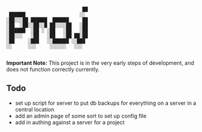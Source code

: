 ```
                            ██
 ██████                    ░░ 
░██░░░██ ██████  ██████     ██
░██  ░██░░██░░█ ██░░░░██   ░██
░██████  ░██ ░ ░██   ░██   ░██
░██░░░   ░██   ░██   ░██ ██░██
░██     ░███   ░░██████ ░░███ 
░░      ░░░     ░░░░░░   ░░░  


```

**Important Note:** This project is in the very early steps of development, and does not function correctly currently.


Todo
----
 * set up script for server to put db backups for everything on a server in a central location
 * add an admin page of some sort to set up config file
 * add in authing against a server for a project
